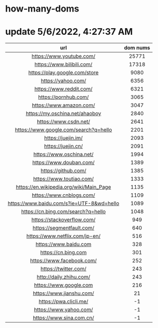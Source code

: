 # how-many-doms

# update 5/6/2022, 4:27:37 AM

url | dom nums
:-: | :-:
https://www.youtube.com/ | 25771
https://www.bilibili.com/ | 17318
https://play.google.com/store | 9080
https://yahoo.com/ | 6356
https://www.reddit.com/ | 6321
https://pornhub.com/ | 3065
https://www.amazon.com/ | 3047
https://my.oschina.net/ahaoboy | 2840
https://www.csdn.net/ | 2641
https://www.google.com/search?q=hello | 2201
https://juejin.im/ | 2093
https://juejin.cn/ | 2091
https://www.oschina.net/ | 1994
https://www.douban.com/ | 1389
https://github.com/ | 1385
https://www.toutiao.com/ | 1333
https://en.wikipedia.org/wiki/Main_Page | 1135
https://www.cnblogs.com/ | 1109
https://www.baidu.com/s?ie=UTF-8&wd=hello | 1089
https://cn.bing.com/search?q=hello | 1048
https://stackoverflow.com/ | 949
https://segmentfault.com/ | 640
https://www.netflix.com/jp-en/ | 516
https://www.baidu.com | 328
https://cn.bing.com | 301
https://www.facebook.com/ | 252
https://twitter.com/ | 243
http://daily.zhihu.com/ | 243
https://www.google.com | 216
https://www.jianshu.com/ | 21
https://pwa.clicli.me/ | -1
https://www.yahoo.com/ | -1
https://www.sina.com.cn/ | -1
